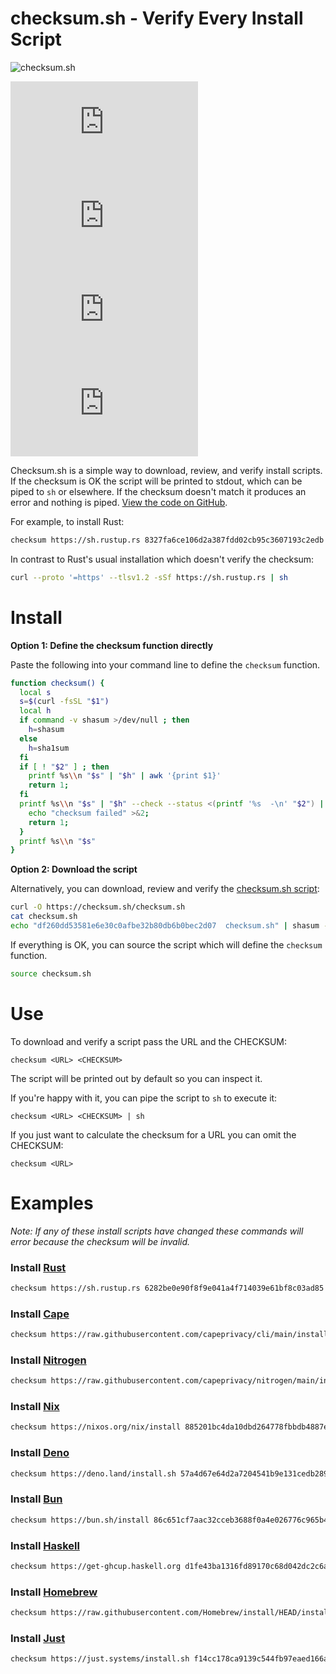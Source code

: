 # checksum.sh - Verify Every Install Script

![checksum.sh](./checksum.sh.png?raw=true "checksum.sh Logo")

[![GitHub top language](https://img.shields.io/github/languages/top/gavinuhma/checksum.sh)](https://github.com/gavinuhma/checksum.sh)
[![GitHub code size in bytes](https://img.shields.io/github/languages/code-size/gavinuhma/checksum.sh)](https://github.com/gavinuhma/checksum.sh)
[![GitHub license](https://img.shields.io/github/license/gavinuhma/checksum.sh)](https://github.com/gavinuhma/checksum.sh)
[![GitHub repo stars](https://img.shields.io/github/stars/gavinuhma/checksum.sh?style=social)](https://github.com/gavinuhma/checksum.sh)

Checksum.sh is a simple way to download, review, and verify install scripts. If the checksum is OK the script will be printed to stdout, which can be piped to `sh` or elsewhere. If the checksum doesn't match it produces an error and nothing is piped. [View the code on GitHub](https://github.com/gavinuhma/checksum.sh).

For example, to install Rust:
```bash
checksum https://sh.rustup.rs 8327fa6ce106d2a387fdd02cb95c3607193c2edb | sh
```

In contrast to Rust's usual installation which doesn't verify the checksum:
```bash
curl --proto '=https' --tlsv1.2 -sSf https://sh.rustup.rs | sh
```

# Install

**Option 1: Define the checksum function directly**

Paste the following into your command line to define the `checksum` function.

```bash
function checksum() {
  local s
  s=$(curl -fsSL "$1")
  local h
  if command -v shasum >/dev/null ; then
    h=shasum
  else
    h=sha1sum
  fi
  if [ ! "$2" ] ; then
    printf %s\\n "$s" | "$h" | awk '{print $1}'
    return 1;
  fi
  printf %s\\n "$s" | "$h" --check --status <(printf '%s  -\n' "$2") || {
    echo "checksum failed" >&2;
    return 1;
  }
  printf %s\\n "$s"
}
```

**Option 2: Download the script**

Alternatively, you can download, review and verify the [checksum.sh script](https://github.com/gavinuhma/checksum.sh/blob/main/checksum.sh):
```bash
curl -O https://checksum.sh/checksum.sh
cat checksum.sh
echo "df260dd53581e6e30c0afbe32b80db6b0bec2d07  checksum.sh" | shasum -c
```

If everything is OK, you can source the script which will define the `checksum` function.
```bash
source checksum.sh
```

# Use
To download and verify a script pass the URL and the CHECKSUM:

`checksum <URL> <CHECKSUM>`

The script will be printed out by default so you can inspect it.

If you're happy with it, you can pipe the script to `sh` to execute it:

`checksum <URL> <CHECKSUM> | sh`

If you just want to calculate the checksum for a URL you can omit the CHECKSUM:

`checksum <URL>`

# Examples

_Note: If any of these install scripts have changed these commands will error because the checksum will be invalid._

### Install [Rust](https://www.rust-lang.org/tools/install)

```bash
checksum https://sh.rustup.rs 6282be0e90f8f9e041a4f714039e61bf8c03ad85 | sh
```

### Install [Cape](https://docs.capeprivacy.com/getting-started/)

```bash
checksum https://raw.githubusercontent.com/capeprivacy/cli/main/install.sh 2309498bc07fbca42d421f696a605da15d99d939 | sh
```

### Install [Nitrogen](https://github.com/capeprivacy/nitrogen)

```bash
checksum https://raw.githubusercontent.com/capeprivacy/nitrogen/main/install.sh f403add95bde19aeba87f8e63e67b09af671d804 | sh
```

### Install [Nix](https://nixos.org/download.html)

```bash
checksum https://nixos.org/nix/install 885201bc4da10dbd264778fbbdb4887e5304682a | sh
```

### Install [Deno](https://deno.land/manual/getting_started/installation)

```bash
checksum https://deno.land/install.sh 57a4d67e64d2a7204541b9e131cedb289a79e834 | sh
```

### Install [Bun](https://bun.sh)

```bash
checksum https://bun.sh/install 86c651cf7aac32cceb3688f0a4e026776c965b49 | bash
```

### Install [Haskell](https://www.haskell.org/ghcup)

```bash
checksum https://get-ghcup.haskell.org d1fe43ba1316fd89170c68d042dc2c6ac3979965 | sh
```

### Install [Homebrew](https://brew.sh/#install)

```bash
checksum https://raw.githubusercontent.com/Homebrew/install/HEAD/install.sh a49b628535c1f693c3c87e91ae55cae41fb1408e | bash
```

### Install [Just](https://github.com/casey/just#pre-built-binaries)

```bash
checksum https://just.systems/install.sh f14cc178ca9139c544fb97eaed166a4250165de6 | bash -s -- --to DEST
```
